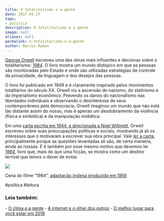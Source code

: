 ```yaml
---
title: O totalitarismo e a gente
date: 2017-01-27
tags:
- política
description: O totalitarismo e a gente
image: null
aliases: null
permalink: o-totalitarismo-e-a-gente
author: Marcos Ramon
---
```

[George Orwell](https://g.co/kgs/t7yRWF) escreveu uma das obras mais influentes e decisivas sobre o totalitarismo: [_1984_](http://amzn.to/2kyyKqU). O livro mostra um mundo distópico em que as pessoas são monitoradas pelo Estado e onde são utilizadas estratégias de controle da privacidade, da linguagem e dos desejos das pessoas.

O livro foi publicado em 1949 e é claramente inspirado pelos movimentos totalitários do século XX. Orwell viu a ascensão do nazismo, do stalinismo e do imperialismo econômico. Prevendo os danos do nacionalismo nas liberdades individuais e observando o desinteresse de seus contemporâneos pela democracia, Orwell imaginou um mundo que não está tão distante assim do nosso, mas é apenas um desdobramento da violência (física e simbólica) e da manipulação midiática.

Em uma [carta escrita em 1944, e direcionada a Noel Willmett](http://www.elfikurten.com.br/2016/07/carta-de-george-orwell-explica-1984.html), Orwell escreveu sobre suas preocupações políticas e sociais, mostrando já ali os interesses que o motivaram a escrever sua obra principal. Vale [ler a carta](http://www.elfikurten.com.br/2016/07/carta-de-george-orwell-explica-1984.html), principalmente porque as questões levantadas ali são, de certa maneira, ainda as nossas. E é também por esse mesmo motivo que devemos ler [_1984_](http://amzn.to/2kyyKqU), livro que, mais do que uma ficção, se mostra como um destino terrível que temos o dever de evitar.

<img src="/assets/img/o-totalitarismo-e-a gente-medium.jpeg">

Cena do filme “1984”, [adaptação inglesa produzida em 1956](https://en.wikipedia.org/wiki/1984_%281956_film%29)


#política #leitura

<h3>Leia também:</h3>
- <a href="/o-clima-e-a-gente">O clima e a gente</a>
- <a href="/a-internet-e-o-olhar-dos-outros">A internet e o olhar dos outros</a>
- <a href="/o-melhor-lugar-para-voce-estar-em-2018">O melhor lugar para você estar em 2018</a>
